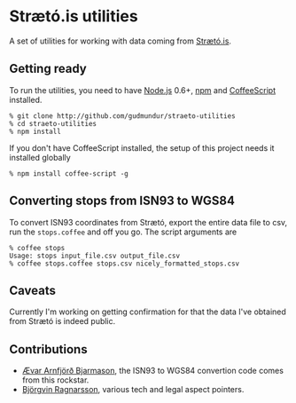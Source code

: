 # Strætó.is utilities

A set of utilities for working with data coming from [Strætó.is][straeto].

## Getting ready

To run the utilities, you need to have [Node.js][nodejs] 0.6+, [npm][npmjs] and [CoffeeScript][coffeescript] installed.

	% git clone http://github.com/gudmundur/straeto-utilities
	% cd straeto-utilities
	% npm install
	
If you don't have CoffeeScript installed, the setup of this project needs it installed globally
	
	% npm install coffee-script -g

## Converting stops from ISN93 to WGS84

To convert ISN93 coordinates from Strætó, export the entire data file to csv, run the `stops.coffee` and off you go. The script arguments are 

	% coffee stops
	Usage: stops input_file.csv output_file.csv
	% coffee stops.coffee stops.csv nicely_formatted_stops.csv
	
## Caveats

Currently I'm working on getting confirmation for that the data I've obtained from Strætó is indeed public. 

## Contributions

* [Ævar Arnfjörð Bjarmason](https://github.com/avar), the ISN93 to WGS84 convertion code comes from this rockstar.
* [Björgvin Ragnarsson](https://github.com/nifgraup), various tech and legal aspect pointers.


[straeto]: http://www.straeto.is
[nodejs]: http://nodejs.org
[npmjs]: http://npmjs.org
[coffeescript]: http://jashkenas.github.com/coffee-script/
[isn]: https://gist.github.com/585850
